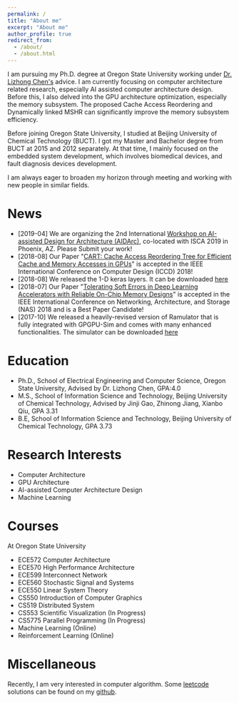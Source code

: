 ```yaml
---
permalink: /
title: "About me"
excerpt: "About me"
author_profile: true
redirect_from: 
  - /about/
  - /about.html
---
```


I am pursuing my Ph.D. degree at Oregon State University working under [Dr. Lizhong Chen's](http://web.engr.oregonstate.edu/~chenliz/) advice. I am currently focusing on computer architecture related research, especially AI assisted computer architecture design. Before this, I also delved into the GPU architecture optimization, especially the memory subsystem. The proposed Cache Access Reordering and Dynamically linked MSHR can significantly improve the memory subsystem efficiency. 

Before joining Oregon State University, I studied at Beijing University of Chemical Technology (BUCT). I got my Master and Bachelor degree from BUCT at 2015 and 2012 separately. At that time, I mainly focused on the embedded system development, which involves biomedical devices, and fault diagnosis devices development.

I am always eager to broaden my horizon through meeting and working with new people in similar fields. 

News
======
* [2019-04] We are organizing the 2nd International [Workshop on AI-assisted Design for Architecture (AIDArc)](https://eecs.oregonstate.edu/aidarc/), co-located with ISCA 2019 in Phoenix, AZ. Please Submit your work!
* [2018-08] Our Paper "[CART: Cache Access Reordering Tree for Efficient Cache and Memory Accesses in GPUs](https://ieeexplore.ieee.org/abstract/document/8615696)" is accepted in the IEEE International Conference on Computer Design (ICCD) 2018!
* [2018-08] We released the 1-D keras layers. It can be downloaded [here](https://github.com/gyb1325/Quantized_1D_layers_keras)
* [2018-07] Our Paper "[Tolerating Soft Errors in Deep Learning Accelerators with Reliable On-Chip Memory Designs](https://ieeexplore.ieee.org/abstract/document/8515692)" is accepted in the IEEE International Conference on Networking, Architecture, and Storage (NAS) 2018 and is a Best Paper Candidate!
* [2017-10] We released a heavily-revised version of Ramulator that is fully integrated with GPGPU-Sim and comes with many enhanced functionalities. The simulator can be downloaded [here](https://github.com/OSU-STARLAB/GPGPU-Ramulator-Simulator)

Education
======
* Ph.D., School of Electrical Engineering and Computer Science, Oregon State University, Advised by Dr. Lizhong Chen, GPA:4.0
* M.S., School of Information Science and Technology, Beijing University of Chemical Technology, Advised by Jinji Gao, Zhinong Jiang, Xianbo Qiu, GPA 3.31
* B.E, School of Information Science and Technology, Beijing University of Chemical Technology, GPA 3.73

Research Interests
======
* Computer Architecture
* GPU Architecture
* AI-assisted Computer Architecture Design
* Machine Learning
  
Courses
======
At Oregon State University
* ECE572 Computer Architecture
* ECE570 High Performance Architecture
* ECE599 Interconnect Network
* ECE560 Stochastic Signal and Systems 
* ECE550 Linear System Theory
* CS550 Introduction of Computer Graphics
* CS519 Distributed System
* CS553 Scientific Visualization (In Progress)
* CS5775 Parallel Programming (In Progress)
* Machine Learning (Online)
* Reinforcement Learning (Online) 

Miscellaneous
======
Recently, I am very interested in computer algorithm. Some [leetcode](https://leetcode.com/) solutions can be found on my [github](https://github.com/gyb1325/leetcode).   